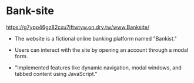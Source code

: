 # Bank-site
https://g7ypp46gz82cxu7jftwtyw.on.drv.tw/www.Banksite/

* The website is a fictional online banking platform named
"Bankist."

* Users can interact with the site by opening an account through a
modal form.

 * "Implemented features like dynamic navigation, modal windows,
and tabbed content using JavaScript."
